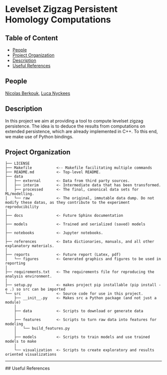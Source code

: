 
# Levelset Zigzag Persistent Homology Computations

## Table of Content

* [People](#people)
* [Project Organization](#project-organization)
* [Description](#description)
* [Useful References](#refs)

## People

[Nicolas Berkouk](https://people.epfl.ch/nicolas.berkouk),
[Luca Nyckees](https://people.epfl.ch/luca.nyckees)

## Description

In this project we aim at providing a tool to compute levelset zigzag persistence. The idea is to deduce the results from computations on extended persistence, which are already implemented in C++. To this end, we make use of Python bindings.

Project Organization
------------

    ├── LICENSE
    ├── Makefile           <-- Makefile facilitating multiple commands
    ├── README.md          <- Top-level README.
    ├── data
    │   ├── external       <- Data from third party sources.
    │   ├── interim        <- Intermediate data that has been transformed.
    │   ├── processed      <- The final, canonical data sets for ML/modelling.
    │   └── raw            <- The original, immutable data dump. Do not modify these datas, as they contribute to the experiment reproducibility
    │
    ├── docs               <- Future Sphinx documentation
    │
    ├── models             <- Trained and serialized (saved) models
    │
    ├── notebooks          <- Jupyter notebooks.
    │
    ├── references         <- Data dictionaries, manuals, and all other explanatory materials.
    │
    ├── reports            <- Future report (Latex, pdf)
    │   └── figures        <- Generated graphics and figures to be used in reporting
    │
    ├── requirements.txt   <- The requirements file for reproducing the analysis environment.
    │
    ├── setup.py           <- makes project pip installable (pip install -e .) so src can be imported
    └── src                <- Source code for use in this project.
        ├── __init__.py    <- Makes src a Python package (and not just a module)
        │
        ├── data           <- Scripts to download or generate data
        │
        ├── features       <- Scripts to turn raw data into features for modeling
        │   └── build_features.py
        │
        ├── models         <- Scripts to train models and use trained models to make
        │
        └── visualization  <- Scripts to create exploratory and results oriented visualizations
--------

## Useful References
